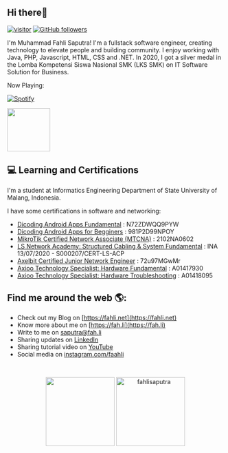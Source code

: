 <h2>Hi there👋</h2>

[![visitor](https://visitor-badge.laobi.icu/badge?page_id=fahlisaputra)](https://github.com/fahlisaputra) [![GitHub followers](https://img.shields.io/github/followers/fahlisaputra.svg?style=social&label=Follow&maxAge=2592000)](https://github.com/fahlisaputra?tab=followers)

I'm Muhammad Fahli Saputra! I'm a fullstack software engineer, creating technology to elevate people and building community. I enjoy working with Java, PHP, Javascript, HTML, CSS and .NET. In 2020, I got a silver medal in the Lomba Kompetensi Siswa Nasional SMK (LKS SMK) on IT Software Solution for Business.

<p> Now Playing:</p>

[![Spotify](https://spotify-now-playing-faahli.vercel.app/api/spotify/?background_color=fffff&border_color=fffff)](https://open.spotify.com/user/31k7xziurnejhppofm25qvqzpyeu)

<img height="100em" src="https://spotify-now-playing-faahli.vercel.app/api/spotify/?background_color=fffff&border_color=fffff">

<h2>💻 Learning and Certifications</h2>
I'm a student at Informatics Engineering Department of State University of Malang, Indonesia.

I have some certifications in software and networking:
- [Dicoding Android Apps Fundamental](https://www.dicoding.com/certificates/N72ZDWQQ9PYW) : N72ZDWQQ9PYW
- [Dicoding Android Apps for Begginers](https://www.dicoding.com/certificates/981P2D99NPOY) : 981P2D99NPOY
- [MikroTik Certified Network Associate (MTCNA)](https://mikrotik.com/certificateSearch) : 2102NA0602
- [LS Network Academy: Structured Cabling & System Fundamental](http://www.lscns.com/en/intro/history.asp) :  INA 13/07/2020 - S000207/CERT-LS-ACP
- [Axelbit Certified Junior Network Engineer](https://www.itclass.id/) : 72u97MGwMr
- [Axioo Technology Specialist: Hardware Fundamental](https://certificate.axiooclassprogram.org/) : A01417930
- [Axioo Technology Specialist: Hardware Troubleshooting](https://certificate.axiooclassprogram.org/) : A01418095

<h2> Find me around the web 🌎:</h2>

- Check out my Blog on [https://fahli.net](https://fahli.net)
- Know more about me on [https://fah.li](https://fah.li)
- Write to me on [saputra@fah.li](mailto:saputra@fah.li)
- Sharing updates on [LinkedIn](https://linkedin.com/in/fahlisaputra)
- Sharing tutorial video on [YouTube](https://www.youtube.com/channel/UCdyDI0XKp463I4uIChquTFA)
- Social media on [instagram.com/faahli](https://instagram.com/faahli)

<br>

<p align="center">
  <img height="160em" src="https://github-readme-stats.vercel.app/api?username=fahlisaputra&amp;show_icons=true&count_private=true">
  <img height="160em" src="https://github-readme-streak-stats.herokuapp.com?user=fahlisaputra&theme=prussian&hide_border=true&date_format=j%20M%5B%20Y%5D" alt="fahlisaputra" >
</p>

<!--
**fahlisaputra/fahlisaputra** is a ✨ _special_ ✨ repository because its `README.md` (this file) appears on your GitHub profile.

Here are some ideas to get you started:

- 🔭 I’m currently working on ...
- 🌱 I’m currently learning ...
- 👯 I’m looking to collaborate on ...
- 🤔 I’m looking for help with ...
- 💬 Ask me about ...
- 📫 How to reach me: ...
- 😄 Pronouns: ...
- ⚡ Fun fact: ...
-->
